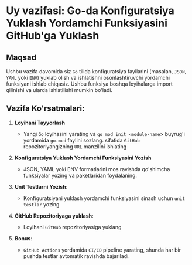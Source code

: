 # Uy vazifasi: Go-da Konfiguratsiya Yuklash Yordamchi Funksiyasini GitHub'ga Yuklash

## Maqsad
Ushbu vazifa davomida siz `Go` tilida konfiguratsiya fayllarini (masalan, `JSON`, `YAML` yoki `ENV`) yuklab olish va ishlatishni osonlashtiruvchi yordamchi funksiyani ishlab chiqasiz. Ushbu funksiya boshqa loyihalarga import qilinishi va ularda ishlatilishi mumkin bo'ladi.

## Vazifa Ko'rsatmalari:
1. **Loyihani Tayyorlash**
    - Yangi `Go` loyihasini yarating va `go mod init <module-name`> buyrug'i yordamida `go.mod` faylini sozlang. <module-name> sifatida `GitHub` repozitoriyangizning `URL` manzilini ishlating 

2. **Konfiguratsiya Yuklash Yordamchi Funksiyasini Yozish**
    - JSON, YAML yoki ENV formatlarini mos ravishda qo'shimcha funksiyalar yozing va paketlaridan foydalaning.

3. **Unit Testlarni Yozish**:
    - Konfiguratsiyani yuklash yordamchi funksiyasini sinash uchun `unit testlar` yozing

4. **GitHub Repozitoriyaga yuklash**:
    - Loyihani `GitHub` repozitoriyasiga yuklang

5. **Bonus**:
    - `GitHub Actions` yordamida `CI/CD` pipeline yarating, shunda har bir pushda testlar avtomatik ravishda bajariladi.

